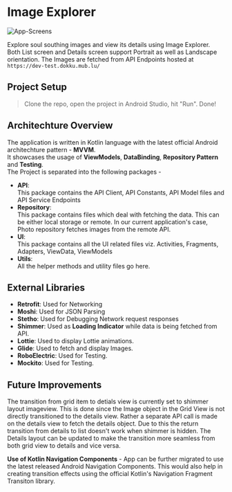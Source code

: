 # Image Explorer

![App-Screens](https://user-images.githubusercontent.com/13706140/80315717-0a7fe280-8817-11ea-9c0f-e3c27f89b3d7.png)

Explore soul southing images and view its details using Image Explorer. Both List screen and Details screen support Portrait as well as Landscape orientation. The Images are fetched from API Endpoints hosted at `https://dev-test.dokku.mub.lu/`


## Project Setup
> Clone the repo, open the project in Android Studio, hit "Run". Done!


## Architechture Overview
The application is written in Kotlin language with the latest official Android architechture pattern - **MVVM**.  
It showcases the usage of **ViewModels**, **DataBinding**, **Repository Pattern** and **Testing**.   
The Project is separated into the following packages - 
- **API**:  
This package contains the API Client, API Constants, API Model files and API Service Endpoints 
- **Repository**:  
This package contains files which deal with fetching the data. This can be either local storage or remote. In our current application's case, Photo repository fetches images from the remote API.
- **UI**:  
This package contains all the UI related files viz. Activities, Fragments, Adapters, ViewData, ViewModels
- **Utils**:  
All the helper methods and utility files go here.


## External Libraries 
- **Retrofit**: Used for Networking
- **Moshi**: Used for JSON Parsing
- **Stetho**: Used for Debugging Network request responses
- **Shimmer**: Used as **Loading Indicator** while data is being fetched from API.
- **Lottie**: Used to display Lottie animations.
- **Glide**: Used to fetch and display Images.
- **RoboElectric**: Used for Testing.
- **Mockito**: Used for Testing.


## Future Improvements
The transition from grid item to detials view is currently set to shimmer layout imageview. This is done since the Image object in the Grid View is not directly transitioned to the details view. Rather a separate API call is made on the details view to fetch the details object. Due to this the return transition from details to list doesn't work when shimmer is hidden. The Details layout can be updated to make the transition more seamless from both grid view to details and vice versa.

**Use of Kotlin Navigation Components** -
App can be further migrated to use the latest released Android Navigation Components. This would also help in creating transition effects using the official Kotlin's Navigation Fragment Transiton library.